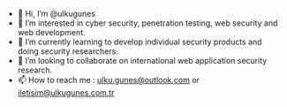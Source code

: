 - 👋 Hi, I’m @ulkugunes
- 👀 I’m interested in cyber security, penetration testing, web security and web development.
- 🌱 I’m currently learning to develop individual security products and doing security researchers.
- 💞️ I’m looking to collaborate on international web application security research.
- 📫 How to reach me : ulku.gunes@outlook.com or iletisim@ulkugunes.com.tr


